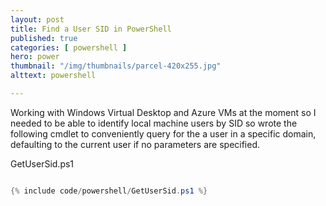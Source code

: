 ```yaml
---
layout: post
title: Find a User SID in PowerShell
published: true 
categories: [ powershell ]
hero: power
thumbnail: "/img/thumbnails/parcel-420x255.jpg"
alttext: powershell

---
```


Working with Windows Virtual Desktop and Azure VMs at the moment so I needed to be able to identify local machine users 
by SID so wrote the following cmdlet to conveniently query for the a user in a specific domain, defaulting to the current user if no parameters are specified.  

GetUserSid.ps1
```powershell

{% include code/powershell/GetUserSid.ps1 %}

```
